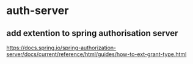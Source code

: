 # auth-server

## add extention to spring authorisation server
https://docs.spring.io/spring-authorization-server/docs/current/reference/html/guides/how-to-ext-grant-type.html
